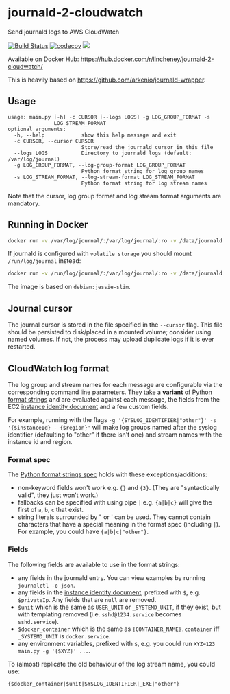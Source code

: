 # journald-2-cloudwatch
Send journald logs to AWS CloudWatch

[![Build Status](https://travis-ci.com/lincheney/journald-2-cloudwatch.svg?branch=master)](https://travis-ci.com/lincheney/journald-2-cloudwatch)
[![codecov](https://codecov.io/gh/lincheney/journald-2-cloudwatch/branch/master/graph/badge.svg)](https://codecov.io/gh/lincheney/journald-2-cloudwatch)
[![](https://images.microbadger.com/badges/image/lincheney/journald-2-cloudwatch.svg)](https://microbadger.com/images/lincheney/journald-2-cloudwatch "Get your own image badge on microbadger.com")

Available on Docker Hub: https://hub.docker.com/r/lincheney/journald-2-cloudwatch/

This is heavily based on https://github.com/arkenio/journald-wrapper.

## Usage

```
usage: main.py [-h] -c CURSOR [--logs LOGS] -g LOG_GROUP_FORMAT -s
               LOG_STREAM_FORMAT
optional arguments:
  -h, --help            show this help message and exit
  -c CURSOR, --cursor CURSOR
                        Store/read the journald cursor in this file
  --logs LOGS           Directory to journald logs (default: /var/log/journal)
  -g LOG_GROUP_FORMAT, --log-group-format LOG_GROUP_FORMAT
                        Python format string for log group names
  -s LOG_STREAM_FORMAT, --log-stream-format LOG_STREAM_FORMAT
                        Python format string for log stream names
```

Note that the cursor, log group format and log stream format arguments are mandatory.

## Running in Docker

```bash
docker run -v /var/log/journal/:/var/log/journal/:ro -v /data/journald:/data/journald/:rw lincheney/journald-2-cloudwatch -c ... -g ... -s ...
```

If journald is configured with `volatile storage` you should mount `/run/log/journal` instead:

```bash
docker run -v /run/log/journal/:/var/log/journal/:ro -v /data/journald:/data/journald/:rw lincheney/journald-2-cloudwatch -c ... -g ... -s ...
```

The image is based on `debian:jessie-slim`.

## Journal cursor

The journal cursor is stored in the file specified in the `--cursor` flag.
This file should be persisted to disk/placed in a mounted volume; consider using named volumes.
If not, the process may upload duplicate logs if it is ever restarted.

## CloudWatch log format

The log group and stream names for each message are configurable via the corresponding command line parameters. They take a **variant** of [Python format strings](https://docs.python.org/3/library/string.html#formatspec) and are evaluated against each message, the fields from the EC2 [instance identity document](https://docs.aws.amazon.com/AWSEC2/latest/UserGuide/instance-identity-documents.html) and a few custom fields.

For example, running with the flags `-g '{SYSLOG_IDENTIFIER|"other"}' -s '{$instanceId} - {$region}'` will make log groups named after the syslog identifier (defaulting to "other" if there isn't one) and stream names with the instance id and region.

### Format spec

The [Python format strings spec](https://docs.python.org/3/library/string.html#formatspec) holds with these exceptions/additions:
* non-keyword fields won't work e.g. `{}` and `{3}`. (They are "syntactically valid", they just won't work.)
* fallbacks can be specified with using pipe `|` e.g. `{a|b|c}` will give the first of `a`, `b`, `c` that exist.
* string literals surrounded by " or ' can be used. They cannot contain characters that have a special meaning in the format spec (including `|`). For example, you could have `{a|b|c|"other"}`.

### Fields

The following fields are available to use in the format strings:
* any fields in the journald entry. You can view examples by running `journalctl -o json`.
* any fields in the [instance identity document](https://docs.aws.amazon.com/AWSEC2/latest/UserGuide/instance-identity-documents.html), prefixed with `$`, e.g. `$privateIp`. Any fields that are `null` are removed.
* `$unit` which is the same as `USER_UNIT` or `_SYSTEMD_UNIT`, if they exist, but with templating removed (i.e. `sshd@1234.service` becomes `sshd.service`).
* `$docker_container` which is the same as `{CONTAINER_NAME}.container` iff `_SYSTEMD_UNIT` is `docker.service`.
* any environment variables, prefixed with `$`, e.g. you could run `XYZ=123 main.py -g '{$XYZ}' ...`.

To (almost) replicate the old behaviour of the log stream name, you could use:
```
{$docker_container|$unit|SYSLOG_IDENTIFIER|_EXE|"other"}
```
